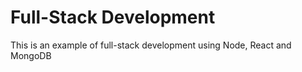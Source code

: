 # Full-Stack Development

This is an example of full-stack development using Node, React and MongoDB
